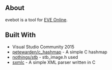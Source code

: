 ## About
evebot is a tool for [EVE Online](https://www.eveonline.com/).

## Built With
- Visual Studio Community 2015
- [petewarden/c_hashmap](https://github.com/petewarden/c_hashmap) - A simple C hashmap
- [nothings/stb](https://github.com/nothings/stb) - stb_image.h used
- [sxmlc](http://sxmlc.sourceforge.net/) - A simple XML parser written in C
